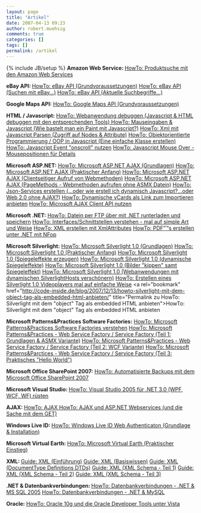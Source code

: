 ```yaml
---
layout: page
title: "Artikel"
date: 2007-04-13 09:23
author: robert.muehsig
comments: true
categories: []
tags: []
permalink: /artikel
---
```

{% include JB/setup %}
<strong>Amazon Web Service:
</strong><a href="http://code-inside.de/blog/artikel/howto-produktsuche-mit-den-amazon-web-services/">HowTo: Produktsuche mit den Amazon Web Services </a>

<strong>eBay API:
</strong><a href="http://code-inside.de/blog/artikel/howto-ebay-api-grundvoraussetzungen/" title="HowTo: eBay API (Grundvoraussetzungen)">HowTo: eBay API (Grundvoraussetzungen)</a>
<a href="http://code-inside.de/blog/artikel/howto-ebay-api-suchen-mit-ebay/" title="HowTo: eBay API (Suchen mit eBay)">HowTo: eBay API (Suchen mit eBay...)</a>
<a href="http://code-inside.de/blog/artikel/howto-ebay-api-aktuelle-suchbegriffe/" title="HowTo: eBay API aktuelle Suchbegriffe">HowTo: eBay API (Aktuelle Suchbegriffe...)</a>

<strong>Google Maps API:</strong>
<a href="http://code-inside.de/blog/artikel/howto-google-maps-api-grundvoraussetzungen/" title="HowTo: Google Maps API (Grundvoraussetzung)">HowTo: Google Maps API (Grundvoraussetzungen)</a>

<strong>HTML / Javascript:</strong>
<a href="http://code-inside.de/blog/artikel/howto-webanwendung-debuggen-javascript-html-debuggen-mit-den-entsprechenden-tools/">HowTo: Webanwendung debuggen (Javascript &amp; HTML debuggen mit den entsprechenden Tools) </a>
<a rel="bookmark" href="http://code-inside.de/blog/2007/10/31/howto-mauseingaben-javascript-wie-bastelt-man-ein-paint-mit-javascript/" title="Permalink zu  HowTo: Mauseingaben &amp; Javascript (Wie bastelt man ein Paint mit Javascript?)">HowTo: Mauseingaben &amp; Javascript (Wie bastelt man ein Paint mit Javascript?)</a>
<a rel="bookmark" href="http://code-inside.de/blog/2007/11/13/howto-xml-mit-javascript-parsen-zugriff-auf-nodes-attribute/" title="Permalink zu  HowTo: Xml mit Javascript Parsen (Zugriff auf Nodes &amp; Attribute)">HowTo: Xml mit Javascript Parsen (Zugriff auf Nodes &amp; Attribute)</a>
<a rel="bookmark" href="http://code-inside.de/blog/2007/11/16/howto-objektorientierte-programmierung-oop-in-javascript-eine-einfache-klasse-erstellen/" title="Permalink zu  HowTo: Objektorientierte Programmierung / OOP in Javascript (Eine einfache Klasse erstellen)">HowTo: Objektorientierte Programmierung / OOP in Javascript (Eine einfache Klasse erstellen)</a>
<a rel="bookmark" href="http://code-inside.de/blog/2007/11/21/howto-javascript-event-onscroll-nutzen/" title="Permalink zu  HowTo: Javascript Event ">HowTo: Javascript Event "onscroll" nutzen</a>
<a rel="bookmark" href="http://code-inside.de/blog/2007/11/27/howto-javascript-mouse-over-mousepositionen-fr-details/" title="Permalink zu HowTo: Javascript Mouse Over - Mousepositionen für Details">HowTo: Javascript Mouse Over - Mousepositionen für Details</a>

<strong>Microsoft ASP.NET:</strong>
<a href="http://code-inside.de/blog/artikel/howto-microsoft-aspnet-ajax-grundlagen/" title="HowTo: Microsoft ASP.NET AJAX (Grundlagen)">HowTo: Microsoft ASP.NET AJAX (Grundlagen)</a>
<a href="http://code-inside.de/blog/artikel/howto-microsoft-aspnet-ajax-praktischer-anfang/" title="HowTo: Microsoft ASP.NET AJAX (Praktischer Anfang)">HowTo: Microsoft ASP.NET AJAX (Praktischer Anfang)</a>
<a href="http://code-inside.de/blog/artikel/howto-microsoft-aspnet-ajax-clientseitiger-aufruf-von-webmethoden/" title="HowTo: Microsoft ASP.NET AJAX (Clientseitiger Aufruf von Webmethoden)">HowTo: Microsoft ASP.NET AJAX (Clientseitiger Aufruf von Webmethoden)</a>
<a href="http://code-inside.de/blog/artikel/howto-microsoft-aspnet-ajax-pagemethods-webmethoden-aufrufen-ohne-asmx-datein/" title="HowTo: Microsoft ASP.NET AJAX (PageMethods - Webmethoden aufrufen ohne ASMX Datein)">HowTo: Microsoft ASP.NET AJAX (PageMethods - Webmethoden aufrufen ohne ASMX Datein)</a>
<a rel="bookmark" href="http://code-inside.de/blog/2007/11/29/howto-json-services-erstellen-oder-wie-erstell-ich-dynamisch-javascriptoder-web-20-ohne-ajax/" title="Permalink zu HowTo: Json-Services erstellen (...oder wie erstell ich dynamisch Javascript?...oder Web 2.0 ohne AJAX?)">HowTo: Json-Services erstellen (...oder wie erstell ich dynamisch Javascript?...oder Web 2.0 ohne AJAX?)</a>
<a rel="bookmark" href="http://code-inside.de/blog/2007/12/04/howto-dynamische-vcards-als-link-zum-importieren-anbieten/" title="Permalink zu HowTo: Dynamische vCards als Link zum Importieren anbieten">HowTo: Dynamische vCards als Link zum Importieren anbieten</a>
<a rel="bookmark" href="http://code-inside.de/blog/2007/12/23/howto-microsoft-ajax-client-api-nutzen/" title="Permalink zu HowTo: Microsoft AJAX Client API nutzen">HowTo: Microsoft AJAX Client API nutzen</a>

<strong>Microsoft .NET:</strong>
<a href="http://code-inside.de/blog/2007/10/29/howto-datein-per-ftp-mit-net-runterladen-und-speichern/">HowTo: Datein per FTP über mit .NET runterladen und speichern</a>
<a rel="bookmark" href="http://code-inside.de/blog/2007/11/28/howto-interfacesschnittstellen-verstehen-mal-auf-simple-art-und-weise/" title="Permalink zu HowTo: Interfaces/Schnittstellen verstehen - mal auf simple Art und Weise">HowTo: Interfaces/Schnittstellen verstehen - mal auf simple Art und Weise</a>
<a href="http://code-inside.de/blog/2007/12/03/howto-xml-erstellen-mit-xmlattributes/">HowTo: XML erstellen mit XmlAttributes</a>
<a href="http://code-inside.de/blog/2007/12/06/howto-pdfs-erstellen-unter-net-mit-nfop/">HowTo: PDF”™s erstellen unter .NET mit NFop</a>

<strong>Microsoft Silverlight:</strong>
<a href="http://code-inside.de/blog/artikel/howto-microsoft-silverlight-10-grundlagen/" title="Code-Inside: HowTo: Microsoft Silverlight 1.0 (Grundlagen)">HowTo: Microsoft Silverlight 1.0 (Grundlagen)</a>
<a href="http://code-inside.de/blog/artikel/howto-microsoft-silverlight-10-praktischer-anfang/" title="Code-Inside: HowTo: Microsoft Silverlight 1.0 (Praktischer Anfang)">HowTo: Microsoft Silverlight 1.0 (Praktischer Anfang)</a>
<a href="http://code-inside.de/blog/artikel/howto-microsoft-silverlight-10-spiegeleffekte-erzeugen/">HowTo: Microsoft Silverlight 1.0 (Spiegeleffekte erzeugen)</a>
<a href="http://code-inside.de/blog/artikel/howto-microsoft-silverlight-10-dynamische-spiegeleffekte/">HowTo: Microsoft Silverlight 1.0 (dynamische Spiegeleffekte)</a>
<a href="http://code-inside.de/blog/artikel/howto-microsoft-silverlight-10-bilder-kippen-samt-spiegeleffekte/">HowTo: Microsoft Silverlight 1.0 (Bilder "kippen" samt Spiegeleffekt)</a>
<a rel="bookmark" href="http://code-inside.de/blog/2007/11/07/howto-microsoft-silverlight-10-webanwendungen-mit-dynamischen-silverlighthosts-verschnern/" title="Permalink zu  HowTo: Microsoft Silverlight 1.0 (Webanwendungen mit dynamischen SilverlightHosts verschönern)">HowTo: Microsoft Silverlight 1.0 (Webanwendungen mit dynamischen SilverlightHosts verschönern)</a>
<a rel="bookmark" href="http://code-inside.de/blog/2007/12/12/howto-erstellen-eines-silverlight-10-videoplayers-mal-auf-einfache-weise/" title="Permalink zu HowTo: Erstellen eines Silverlight 1.0 Videoplayers mal auf einfache Weise">HowTo: Erstellen eines Silverlight 1.0 Videoplayers mal auf einfache Weise</a>
<a rel="bookmark" href="http://code-inside.de/blog/2007/12/13/howto-silverlight-mit-dem-object-tag-als-embedded-html-anbieten/" title="Permalink zu HowTo: Silverlight mit dem "object" Tag als embedded HTML anbieten">HowTo: Silverlight mit dem "object" Tag als embedded HTML anbieten</a>

<strong>Microsoft Patterns&amp;Practices Software Factories:</strong>
<a href="http://code-inside.de/blog/artikel/howto-microsoft-patterns-practices-software-factories-verstehen/">HowTo: Microsoft Patterns&amp;Practices Software Factories verstehen</a>
<a href="http://code-inside.de/blog/artikel/howto-microsoft-pp-web-service-factory-service-factory-teil-1-grundlagen-asmx-variante/">HowTo: Microsoft Patterns&amp;Practices - Web Service Factory / Service Factory (Teil 1: Grundlagen &amp; ASMX Variante)</a>
<a href="http://code-inside.de/blog/artikel/howto-microsoft-pp-web-service-factory-service-factory-teil-2-wcf-variante/">HowTo: Microsoft Patterns&amp;Practices - Web Service Factory / Service Factory (Teil 2: WCF Variante)</a>
<a href="http://code-inside.de/blog/artikel/howto-microsoft-pp-web-service-factory-service-factory-teil-3-praktisches-hello-world/">HowTo: Microsoft Patterns&amp;Parctices - Web Service Factory / Service Factory (Teil 3: Praktisches "Hello World")</a>

<strong>Microsoft Office SharePoint 2007:</strong>
<a href="http://code-inside.de/blog/artikel/howto-automatisierte-backups-mit-dem-microsoft-office-sharepoint-2007" title="HowTo: Automatisierte Backups mit dem Microsoft Office SharePoint 2007">HowTo: Automatisierte Backups mit dem Microsoft Office SharePoint 2007</a>

<strong>Microsoft Visual Studio:
</strong><a href="http://code-inside.de/blog/2007/10/30/howto-visual-studio-2005-fr-net-30-wpf-wcf-wf-rsten/">HowTo: Visual Studio 2005 für .NET 3.0 (WPF, WCF, WF) rüsten</a>

<strong>AJAX:
</strong><a href="http://code-inside.de/blog/artikel/howto-ajax/" title="Code-Inside: HowTo: AJAX">HowTo: AJAX </a>
<a href="http://code-inside.de/blog/artikel/howto-ajax-und-aspnet-webservices/" title="HowTo: AJAX und ASP.NET Webservices">HowTo: AJAX und ASP.NET Webservices (und die Sache mit dem GET)</a>

<strong>Windows Live ID:
</strong><a href="http://code-inside.de/blog/artikel/howto-windows-live-id-web-authentication-grundlagen-installation" title="HowTo: Windows Live ID Web Authentication (Grundlage &amp; Installation)">HowTo: Windows Live ID Web Authenticaton (Grundlage &amp; Installation)</a>

<strong>Microsoft Virtual Earth:
</strong><a href="http://code-inside.de/blog/artikel/howto-microsoft-virtual-earth-praktischer-einstieg/">HowTo: Microsoft Virtual Earth (Praktischer Einstieg)</a>

<strong>XML:
</strong><a href="http://code-inside.de/blog/artikel/guide-xml-einfuehrung/">Guide: XML (Einführung)</a>
<a href="http://code-inside.de/blog/artikel/guide-xml-basiswissen/">Guide: XML (Basiswissen)</a>
<a href="http://code-inside.de/blog/artikel/guide-xml-documenttype-definitions-dtds/" title="Guide: XML DocumentType Definitons">Guide: XML (DocumentType Definitions DTDs)</a>
<a href="http://code-inside.de/blog/artikel/guide-xml-xml-schema-xsd-teil-1/" title="Code-Inside: Guide XML XSD 1">Guide: XML (XML Schema - Teil 1)</a>
<a href="http://code-inside.de/blog/artikel/guide-xml-xml-schema-xsd-teil-2/" title="Code-Inside: Guide XML XSD 2">Guide: XML (XML Schema - Teil 2)</a>
<a href="http://code-inside.de/blog/artikel/guide-xml-xml-schema-xsd-teil-3/" title="Code-Inside: Guide XML XSD 3">Guide: XML (XML Schema - Teil 3)</a>

<strong>.NET &amp; Datenbankverbindungen:
</strong><a rel="bookmark" href="http://code-inside.de/blog/2007/11/21/howto-datenbankverbindungen-net-ms-sql-2005/" title="Permalink zu  HowTo: Datenbankverbindungen - .NET &amp; MS SQL 2005">HowTo: Datenbankverbindungen - .NET &amp; MS SQL 2005</a>
<a rel="bookmark" href="http://code-inside.de/blog/2007/11/27/howto-datenbankverbindungen-net-mysql/" title="Permalink zu HowTo: Datenbankverbindungen - .NET &amp; MySQL">HowTo: Datenbankverbindungen - .NET &amp; MySQL</a>

<strong>Oracle:</strong>
<a href="http://code-inside.de/blog/artikel/howto-windows-vista-oracle-und-die-odt-net/">HowTo: Oracle 10g und die Oracle Developer Tools unter Vista </a>
